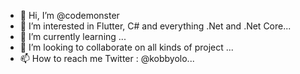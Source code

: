 - 👋 Hi, I’m @codemonster
- 👀 I’m interested in Flutter, C# and everything .Net and .Net Core...
- 🌱 I’m currently learning ...
- 💞️ I’m looking to collaborate on all kinds of project ...
- 📫 How to reach me  Twitter : @kobbyolo...

<!---
codemonster00/codemonster00 is a ✨ special ✨ repository because its `README.md` (this file) appears on your GitHub profile.
You can click the Preview link to take a look at your changes.
--->
